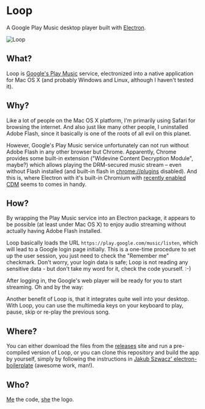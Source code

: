 Loop
====
A Google Play Music desktop player built with [Electron](http://electron.atom.io).

![Loop](https://raw.githubusercontent.com/twostairs/loop/master/loop-screenshot.png)

## What?

Loop is [Google's Play Music](https://play.google.com/music/listen) service, electronized into a native application for Mac OS X (and probably Windows and Linux, although I haven't tested it).

## Why?

Like a lot of people on the Mac OS X platform, I'm primarily using Safari for browsing the internet. And also just like many other people, I uninstalled Adobe Flash, since it basically is one of the roots of all evil on this planet.

However, Google's Play Music service unfortunately can not run without Adobe Flash in any other browser but Chrome. Apparently, Chrome provides some built-in extension ("Widevine Content Decryption Module", maybe?) which allows playing the DRM-secured music stream – even without Flash installed (and built-in flash in [chrome://plugins](chrome://plugins) disabled). And this is, where Electron with it's built-in Chromium with [recently enabled CDM](https://github.com/atom/electron/issues/2085) seems to comes in handy.

## How?

By wrapping the Play Music service into an Electron package, it appears to be possible (at least under Mac OS X) to enjoy audio streaming without actually having Adobe Flash installed.

Loop basically loads the URL `https://play.google.com/music/listen`, which will lead to a Google login page initially. This is a one-time procedure to set up the user session, you just need to check the "Remember me" checkmark. Don't worry, your login data is safe; Loop is not reading any sensitive data - but don't take my word for it, check the code yourself. :-)

After logging in, the Google's web player will be ready for you to start streaming. Oh and by the way:

Another benefit of Loop is, that it integrates quite well into your desktop. With Loop, you can use the multimedia keys on your keyboard to play, pause, skip or re-play the previous song.

## Where?

You can either download the files from the [releases](https://github.com/twostairs/loop/releases) site and run a pre-compiled version of Loop, or you can clone this repository and build the app by yourself, simply by following the instructions in [Jakub Szwacz' electron-boilerplate](https://github.com/szwacz/electron-boilerplate) (awesome work, man!).

## Who?

[Me](https://twitter.com/mrusme) the code, [she](https://twitter.com/doriiimaus) the logo.
